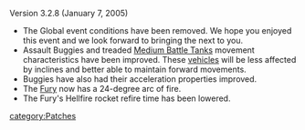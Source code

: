 Version 3.2.8 (January 7, 2005)

- The Global event conditions have been removed. We hope you enjoyed
  this event and we look forward to bringing the next to you.
- Assault Buggies and treaded [Medium Battle
  Tanks](../Medium_Battle_Tank.md) movement characteristics have
  been improved. These [vehicles](Vehicle.md) will be less
  affected by inclines and better able to maintain forward movements.
- Buggies have also had their acceleration properties improved.
- The [Fury](../Fury.md) now has a 24-degree arc of fire.
- The Fury's Hellfire rocket refire time has been lowered.

[category:Patches](category:Patches.md)
